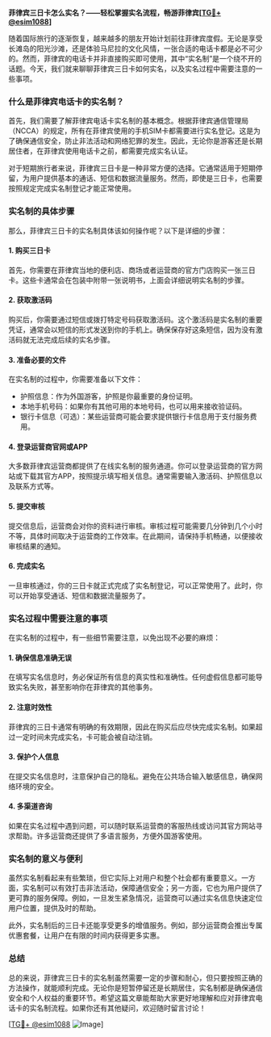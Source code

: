 **菲律宾三日卡怎么实名？——轻松掌握实名流程，畅游菲律宾[[TG💪+ @esim1088](https://t.me/s/esim1088)]**

随着国际旅行的逐渐恢复，越来越多的朋友开始计划前往菲律宾度假。无论是享受长滩岛的阳光沙滩，还是体验马尼拉的文化风情，一张合适的电话卡都是必不可少的。然而，菲律宾的电话卡并非直接购买即可使用，其中“实名制”是一个绕不开的话题。今天，我们就来聊聊菲律宾三日卡如何实名，以及实名过程中需要注意的一些事项。

### 什么是菲律宾电话卡的实名制？

首先，我们需要了解菲律宾电话卡实名制的基本概念。根据菲律宾通信管理局（NCCA）的规定，所有在菲律宾使用的手机SIM卡都需要进行实名登记。这是为了确保通信安全，防止非法活动和网络犯罪的发生。因此，无论你是游客还是长期居住者，在菲律宾使用电话卡之前，都需要完成实名认证。

对于短期旅行者来说，菲律宾三日卡是一种非常方便的选择。它通常适用于短期停留，为用户提供基本的通话、短信和数据流量服务。然而，即使是三日卡，也需要按照规定完成实名制登记才能正常使用。

### 实名制的具体步骤

那么，菲律宾三日卡的实名制具体该如何操作呢？以下是详细的步骤：

#### 1. 购买三日卡
首先，你需要在菲律宾当地的便利店、商场或者运营商的官方门店购买一张三日卡。这些卡通常会在包装中附带一张说明书，上面会详细说明实名制的步骤。

#### 2. 获取激活码
购买后，你需要通过短信或拨打特定号码获取激活码。这个激活码是实名制的重要凭证，通常会以短信的形式发送到你的手机上。确保保存好这条短信，因为没有激活码就无法完成后续的实名步骤。

#### 3. 准备必要的文件
在实名制的过程中，你需要准备以下文件：
- 护照信息：作为外国游客，护照是你最重要的身份证明。
- 本地手机号码：如果你有其他可用的本地号码，也可以用来接收验证码。
- 银行卡信息（可选）：某些运营商可能会要求提供银行卡信息用于支付服务费用。

#### 4. 登录运营商官网或APP
大多数菲律宾运营商都提供了在线实名制的服务通道。你可以登录运营商的官方网站或下载其官方APP，按照提示填写相关信息。通常需要输入激活码、护照信息以及联系方式等。

#### 5. 提交审核
提交信息后，运营商会对你的资料进行审核。审核过程可能需要几分钟到几个小时不等，具体时间取决于运营商的工作效率。在此期间，请保持手机畅通，以便接收审核结果的通知。

#### 6. 完成实名
一旦审核通过，你的三日卡就正式完成了实名制登记，可以正常使用了。此时，你可以开始享受通话、短信和数据流量服务了。

### 实名过程中需要注意的事项

在实名制的过程中，有一些细节需要注意，以免出现不必要的麻烦：

#### 1. 确保信息准确无误
在填写实名信息时，务必保证所有信息的真实性和准确性。任何虚假信息都可能导致实名失败，甚至影响你在菲律宾的其他事务。

#### 2. 注意时效性
菲律宾的三日卡通常有明确的有效期限，因此在购买后应尽快完成实名制。如果超过一定时间未完成实名，卡可能会被自动注销。

#### 3. 保护个人信息
在提交实名信息时，注意保护自己的隐私。避免在公共场合输入敏感信息，确保网络环境的安全。

#### 4. 多渠道咨询
如果在实名过程中遇到问题，可以随时联系运营商的客服热线或访问其官方网站寻求帮助。许多运营商还提供了多语言服务，方便外国游客使用。

### 实名制的意义与便利

虽然实名制看起来有些繁琐，但它实际上对用户和整个社会都有重要意义。一方面，实名制可以有效打击非法活动，保障通信安全；另一方面，它也为用户提供了更可靠的服务保障。例如，一旦发生紧急情况，运营商可以通过实名信息快速定位用户位置，提供及时的帮助。

此外，实名制后的三日卡还能享受更多的增值服务。例如，部分运营商会推出专属优惠套餐，让用户在有限的时间内获得更多实惠。

### 总结

总的来说，菲律宾三日卡的实名制虽然需要一定的步骤和耐心，但只要按照正确的方法操作，就能顺利完成。无论你是短暂停留还是长期居住，实名制都是确保通信安全和个人权益的重要环节。希望这篇文章能帮助大家更好地理解和应对菲律宾电话卡的实名制流程。如果你还有其他疑问，欢迎随时留言讨论！

[[TG💪+ @esim1088](https://t.me/s/esim1088) ![Image](https://i.postimg.cc/4NQfJmqS/Snipaste-2025-05-13-00-14-12.png)]